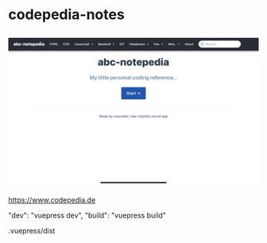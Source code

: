 # codepedia-notes

![demo](screenshot-abcnotez.png)
--
https://www.codepedia.de

 "dev": "vuepress dev",
 "build": "vuepress build"

.vuepress/dist
